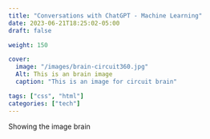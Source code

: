 ```yaml
---
title: "Conversations with ChatGPT - Machine Learning"
date: 2023-06-21T18:25:02-05:00
draft: false

weight: 150

cover:
  image: "/images/brain-circuit360.jpg"
  Alt: This is an brain image
  caption: "This is an image for circuit brain"

tags: ["css", "html"]
categories: ["tech"]
---
```


Showing the image brain
